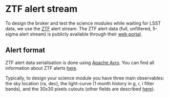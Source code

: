 # ZTF alert stream

To design the broker and test the science modules while waiting for LSST data, we use the [ZTF](https://www.ztf.caltech.edu/) alert stream. The ZTF alert data (full, unfiltered, 5-sigma alert stream) is publicly available through their [web portal](https://ztf.uw.edu/alerts/public/).

## Alert format

ZTF alert data serialisation is done using [Apache Avro](http://avro.apache.org/). You can find all information about ZTF alerts [here](https://zwickytransientfacility.github.io/ztf-avro-alert/).

Typically, to design your science module you have three main observables: the sky location (ra, dec), the light-curve (1 month history in g, r, i filter bands), and the 30x30 pixels cutouts (other fields are described [here](https://zwickytransientfacility.github.io/ztf-avro-alert/schema.html)).
